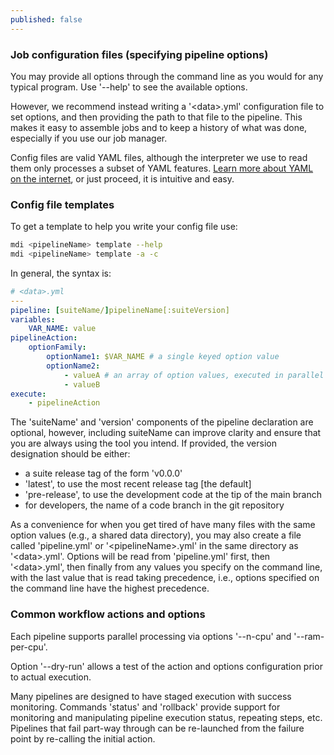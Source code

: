 ```yaml
---
published: false
---
```


### Job configuration files (specifying pipeline options)

You may provide all options through the command line 
as you would for any typical program.  Use '--help' to
see the available options. 

However, we recommend instead writing a '\<data\>.yml'
configuration file to set options, and then providing
the path to that file to the pipeline. This makes
it easy to assemble jobs and to keep a history of what
was done, especially if you use our job manager.

Config files are valid YAML files, although the interpreter
we use to read them only processes a subset of YAML features.
[Learn more about YAML on the internet](https://www.google.com/search?q=yaml+basics), 
or just proceed, it is intuitive and easy.

### Config file templates

To get a template to help you write your config file use:

```bash
mdi <pipelineName> template --help
mdi <pipelineName> template -a -c
```

In general, the syntax is:

```yml
# <data>.yml
---
pipeline: [suiteName/]pipelineName[:suiteVersion]
variables:
    VAR_NAME: value
pipelineAction:
    optionFamily:
        optionName1: $VAR_NAME # a single keyed option value
        optionName2:
            - valueA # an array of option values, executed in parallel
            - valueB
execute:
    - pipelineAction
```

The 'suiteName' and 'version' components of the pipeline declaration are optional, however, including suiteName can improve clarity and ensure that
you are always using the tool you intend. If provided, the version designation should be either:
- a suite release tag of the form 'v0.0.0'
- 'latest', to use the most recent release tag [the default]
- 'pre-release', to use the development code at the tip of the main branch
- for developers, the name of a code branch in the git repository

As a convenience for when you get tired of have many files
with the same option values (e.g., a shared data directory), you may
also create a file called 'pipeline.yml' or '\<pipelineName\>.yml'
in the same directory as '\<data\>.yml'. Options will be read
from 'pipeline.yml' first, then '\<data\>.yml', then finally
from any values you specify on the command line, with the last 
value that is read taking precedence, i.e., options specified on the 
command line have the highest precedence.

### Common workflow actions and options

Each pipeline supports parallel processing via options '--n-cpu' and '--ram-per-cpu'.

Option '--dry-run' allows a test of the action and options configuration prior to actual execution.

Many pipelines are designed to have staged execution with success monitoring. Commands 
'status' and 'rollback' provide support for monitoring and manipulating pipeline
execution status, repeating steps, etc. Pipelines that fail part-way through can be 
re-launched from the failure point by re-calling the initial action.





